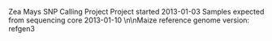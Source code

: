 Zea Mays SNP Calling Project
Project started 2013-01-03
Samples expected from sequencing core 2013-01-10
\n\nMaize reference genome version: refgen3
